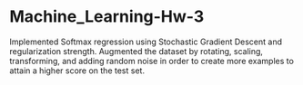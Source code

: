 # Machine_Learning-Hw-3
Implemented Softmax regression using Stochastic Gradient Descent and regularization strength. Augmented the dataset by rotating, scaling, transforming, and adding random noise in order to create more examples to attain a higher score on the test set.

